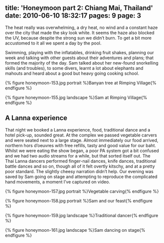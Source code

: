 title: 'Honeymoon part 2: Chiang Mai, Thailand'
date: 2010-06-10 18:32:17
pages: 9
page: 3
---

The heat really was overwhelming, a dry heat, no wind and a constant haze over the city that made the sky look white. It seems the haze also blocked the UV, because despite the strong sun we didn’t burn. To get a bit more accustomed to it all we spent a day by the pool.

Swimming, playing with the inflatables, drinking fruit shakes, planning our week and talking with other guests about their adventures and plans; that formed the majority of the day. Sam talked about her new-found snorkelling skills (and troubles), to some divers, learnt a lot about elephants and mahouts and heard about a good but heavy going cooking school.

{% figure honeymoon-153.jpg portrait %}Banyan tree at Rimping Village{% endfigure %}

{% figure honeymoon-155.jpg landscape %}Sam at Rimping Village{% endfigure %}

## A Lanna experience

That night we booked a Lanna experience, food, traditional dance and a hotel pick-up, sounded great. At the complex we passed vegetable carvers and were seated next to a large stage. Almost immediately our food arrived, northern hors d’oeuvres with free refills, tasty and good value for our baht. Whilst we were eating the show began, a poor PA system got a bit confused and we had two audio streams for a while, but that sorted itself out. The Thai Lanna dancers performed finger-nail dances, knife dances, traditional battle dances and so on, though all of it felt overtly kitschy, and at a pretty poor standard. The slightly cheesy narration didn’t help. Our evening was saved by Sam going on stage and attempting to reproduce the complicated hand movements, a moment I’ve captured on video.

{% figure honeymoon-157.jpg portrait %}Vegetable carving{% endfigure %}

{% figure honeymoon-158.jpg portrait %}Sam and our feast{% endfigure %}

{% figure honeymoon-159.jpg landscape %}Traditional dancer{% endfigure %}

{% figure honeymoon-161.jpg landscape %}Sam dancing on stage{% endfigure %}
